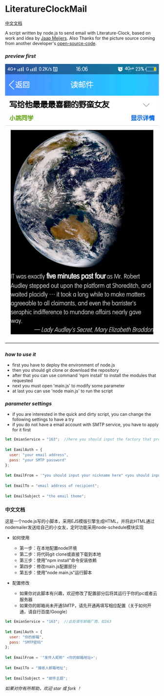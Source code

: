 # LiteratureClockMail
[中文文档](#中文文档)

A script written by node.js to send email with Literature-Clock, based on work and idea by [Jaap Meijers](https://www.instructables.com/id/Literary-Clock-Made-From-E-reader/).
Also Thanks for the picture source coming from another developer's [open-source-code](https://github.com/boramalper/literary-clock).

### *preview first*
![image](https://github.com/bodhisatan/LiteratureClockMail/blob/master/preview.png)

### *how to use it*
* first you have to deploy the environment of node.js
* then you should git clone or download the repository
* after that you can use command 'npm install' to install the modules that requested
* next you must open 'main.js' to modify some parameter
* at last you can use 'node main.js' to run the script

### *parameter settings*
* if you are interested in the quick and dirty script, you can change the following settings to have a try
* if you do not have a email account with SMTP service, you have to apply for it first
```JavaScript
let EmianService = "163";  //here you should input the factory that provides the email service, such as '163'

let EamilAuth = {
  user: "your email address",
  pass: "your SMTP password"
};

let EmailFrom = '"you should input your nickname here" <you should input your email address here>';

let EmailTo = "email address of recipient";

let EmailSubject = "the email theme";
```
### 中文文档
这是一个node.js写的小脚本，采用EJS模版引擎生成HTML，并将此HTML通过nodemailer发送给自己的小女友，定时功能采用node-schedule模块实现

* 如何使用 
    * 第一步：在本地配置node环境
    * 第二步：将代码git clone或直接下载到本地
    * 第三步：使用"npm install"命令安装依赖
    * 第四步：修改main.js配置部分
    * 第五步：使用"node main.js"运行脚本

* 配置修改
    * 如果你对此脚本有兴趣，欢迎修改了配置部分后将其运行于你的pc或者云服务器
    * 如果你的邮箱尚未开通SMTP，请先开通再填写相应配置（关于如何开通，请自行百度/Google）
```JavaScript
let EmianService = "163";  //此处填写邮箱厂商，如163

let EamilAuth = {
  user: "你的邮箱",
  pass: "SMTP密码"
};

let EmailFrom = '"发件人昵称" <你的邮箱地址>';

let EmailTo = "接收人邮箱地址";

let EmailSubject = "邮件主题";
```
*如果对你有所帮助，欢迎 star 或 fork ！*

